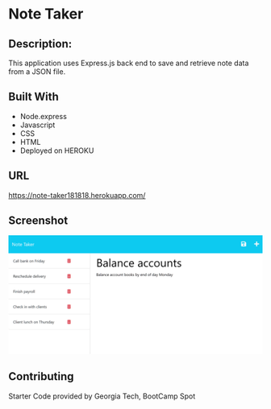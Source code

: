 # Note Taker

## Description:
This application uses Express.js back end to save and retrieve note data from a JSON file.

## Built With
* Node.express
* Javascript
* CSS 
* HTML
* Deployed on HEROKU

## URL
https://note-taker181818.herokuapp.com/


## Screenshot
![](assets/11-express-homework-demo-02.png)

## Contributing
Starter Code provided by Georgia Tech, BootCamp Spot